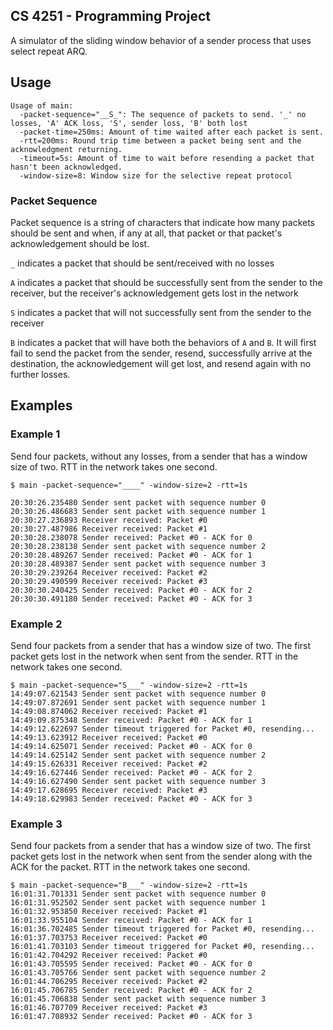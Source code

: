 ## CS 4251 - Programming Project

A simulator of the sliding window behavior of a sender process that uses select repeat ARQ.

## Usage
```
Usage of main:
  -packet-sequence="__S_": The sequence of packets to send. '_' no losses, 'A' ACK loss, 'S', sender loss, 'B' both lost
  -packet-time=250ms: Amount of time waited after each packet is sent.
  -rtt=200ms: Round trip time between a packet being sent and the acknowledgment returning.
  -timeout=5s: Amount of time to wait before resending a packet that hasn't been acknowledged.
  -window-size=8: Window size for the selective repeat protocol
```

### Packet Sequence
Packet sequence is a string of characters that indicate how many packets should be sent and when, if any at all, that packet or that packet's acknowledgement should be lost.

`_` indicates a packet that should be sent/received with no losses

`A` indicates a packet that should be successfully sent from the sender to the receiver, but the receiver's acknowledgement gets lost in the network

`S` indicates a packet that will not successfully sent from the sender to the receiver

`B` indicates a packet that will have both the behaviors of `A` and `B`. It will first fail to send the packet from the sender, resend, successfully arrive at the destination, the acknowledgement will get lost, and resend again with no further losses.

## Examples

### Example 1
Send four packets, without any losses, from a sender that has a window size of two. RTT in the network takes one second.
```
$ main -packet-sequence="____" -window-size=2 -rtt=1s

20:30:26.235480 Sender sent packet with sequence number 0
20:30:26.486683 Sender sent packet with sequence number 1
20:30:27.236893 Receiver received: Packet #0
20:30:27.487986 Receiver received: Packet #1
20:30:28.238078 Sender received: Packet #0 - ACK for 0
20:30:28.238138 Sender sent packet with sequence number 2
20:30:28.489267 Sender received: Packet #0 - ACK for 1
20:30:28.489387 Sender sent packet with sequence number 3
20:30:29.239264 Receiver received: Packet #2
20:30:29.490599 Receiver received: Packet #3
20:30:30.240425 Sender received: Packet #0 - ACK for 2
20:30:30.491180 Sender received: Packet #0 - ACK for 3
```
### Example 2
Send four packets from a sender that has a window size of two. The first packet gets lost in the network when sent from the sender. RTT in the network takes one second.
```
$ main -packet-sequence="S___" -window-size=2 -rtt=1s
14:49:07.621543 Sender sent packet with sequence number 0
14:49:07.872691 Sender sent packet with sequence number 1
14:49:08.874062 Receiver received: Packet #1
14:49:09.875348 Sender received: Packet #0 - ACK for 1
14:49:12.622697 Sender timeout triggered for Packet #0, resending...
14:49:13.623912 Receiver received: Packet #0
14:49:14.625071 Sender received: Packet #0 - ACK for 0
14:49:14.625142 Sender sent packet with sequence number 2
14:49:15.626331 Receiver received: Packet #2
14:49:16.627446 Sender received: Packet #0 - ACK for 2
14:49:16.627490 Sender sent packet with sequence number 3
14:49:17.628695 Receiver received: Packet #3
14:49:18.629983 Sender received: Packet #0 - ACK for 3
```
### Example 3
Send four packets from a sender that has a window size of two. The first packet gets lost in the network when sent from the sender along with the ACK for the packet. RTT in the network takes one second.
```
$ main -packet-sequence="B___" -window-size=2 -rtt=1s
16:01:31.701331 Sender sent packet with sequence number 0
16:01:31.952502 Sender sent packet with sequence number 1
16:01:32.953850 Receiver received: Packet #1
16:01:33.955104 Sender received: Packet #0 - ACK for 1
16:01:36.702485 Sender timeout triggered for Packet #0, resending...
16:01:37.703753 Receiver received: Packet #0
16:01:41.703103 Sender timeout triggered for Packet #0, resending...
16:01:42.704292 Receiver received: Packet #0
16:01:43.705595 Sender received: Packet #0 - ACK for 0
16:01:43.705766 Sender sent packet with sequence number 2
16:01:44.706295 Receiver received: Packet #2
16:01:45.706785 Sender received: Packet #0 - ACK for 2
16:01:45.706838 Sender sent packet with sequence number 3
16:01:46.707709 Receiver received: Packet #3
16:01:47.708932 Sender received: Packet #0 - ACK for 3
```